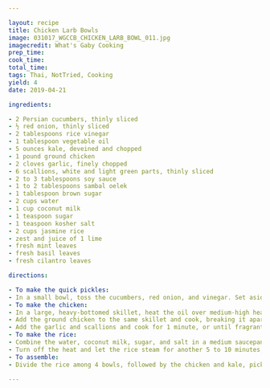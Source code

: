 ```yaml
---

layout: recipe
title: Chicken Larb Bowls
image: 031017_WGCCB_CHICKEN_LARB_BOWL_011.jpg
imagecredit: What's Gaby Cooking
prep_time:
cook_time:
total_time:
tags: Thai, NotTried, Cooking
yield: 4
date: 2019-04-21

ingredients:

- 2 Persian cucumbers, thinly sliced
- ½ red onion, thinly sliced
- 2 tablespoons rice vinegar
- 1 tablespoon vegetable oil
- 5 ounces kale, deveined and chopped
- 1 pound ground chicken
- 2 cloves garlic, finely chopped
- 6 scallions, white and light green parts, thinly sliced
- 2 to 3 tablespoons soy sauce
- 1 to 2 tablespoons sambal oelek
- 1 tablespoon brown sugar
- 2 cups water
- 1 cup coconut milk
- 1 teaspoon sugar
- 1 teaspoon kosher salt
- 2 cups jasmine rice
- zest and juice of 1 lime
- fresh mint leaves
- fresh basil leaves
- fresh cilantro leaves

directions:

- To make the quick pickles:
- In a small bowl, toss the cucumbers, red onion, and vinegar. Set aside to marinate while you cook the chicken.
- To make the chicken:
- In a large, heavy-bottomed skillet, heat the oil over medium-high heat. Add the kale and cook until wilted, 5 to 6 minutes. Season with salt and carefully transfer to a medium bowl.
- Add the ground chicken to the same skillet and cook, breaking it apart with the back of a wooden spoon and stirring frequently until no pink remains, 8 to 10 minutes.
- Add the garlic and scallions and cook for 1 minute, or until fragrant. Add the soy sauce, sambal oelek, and brown sugar and stir to combine. Return the cooked kale to the skillet and stir to combine. Season with salt and reduce the heat to low until ready to serve.
- To make the rice:
- Combine the water, coconut milk, sugar, and salt in a medium saucepan and heat over medium-high heat until the mixture starts to simmer. Add the rice and bring back to a low simmer. Cover the pot, reduce the heat to low, and cook undisturbed for about 15 minutes, until all the liquid has been absorbed.
- Turn off the heat and let the rice steam for another 5 to 10 minutes, until fully cooked and soft. Uncover, fluff, and toss in the lime zest and juice.
- To assemble:
- Divide the rice among 4 bowls, followed by the chicken and kale, pickles, and plenty of fresh mint, basil, and cilantro. Serve immediately.

---
```

